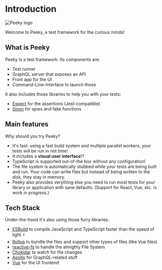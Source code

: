 # Introduction

<div class="my-12">
  <img src="/logo.svg" alt="Peeky logo" class="max-w-32 block mx-auto">
  <p class="text-center text-primary-700 font-medium">Welcome to Peeky, a test framework for the curious minds!</p>
</div>

## What is Peeky

Peeky is a test framework. Its components are:

- Test runner
- GraphQL server that exposes an API
- Front app for the UI
- Command-Line-Interface to launch those

It also includes those libraries to help you with your tests:

- [Expect](https://jestjs.io/docs/expect) for the assertions (Jest-compatible)
- [Sinon](https://sinonjs.org/) for spies and fake functions

## Main features

Why should you try Peeky?

- It's fast: using a fast build system and multiple parallel workers, your tests will be run in not time!
- It includes a **visual user interface**!?
- TypeScript is supported out-of-the box without any configuration!
- The file system is automatically stubbed while your tests are being built and run. Your code can write files but instead of being written to the disk, they stay in memory.
- Peeky also provides verything else you need to run most tests for your library or application with sane defaults. (Support for React, Vue, etc. is work in progress.)

## Tech Stack

Under-the-hood it's also using those furry libraries:

- [ESBuild](https://esbuild.github.io/) to compile JavaScript and TypeScript faster than the speed of light ⚡️
- [Rollup](https://www.rollupjs.org/) to bundle the files and support other types of files (like Vue files)
- [reactive-fs](https://github.com/Akryum/peeky/tree/master/packages/reactive-fs) to handle the almighty File System
- [Chokidar](https://github.com/paulmillr/chokidar) to watch for file changes
- [Apollo](https://apollographql.com/) for GraphQL-related stuff
- [Vue](https://vuejs.org/) for the UI frontend
